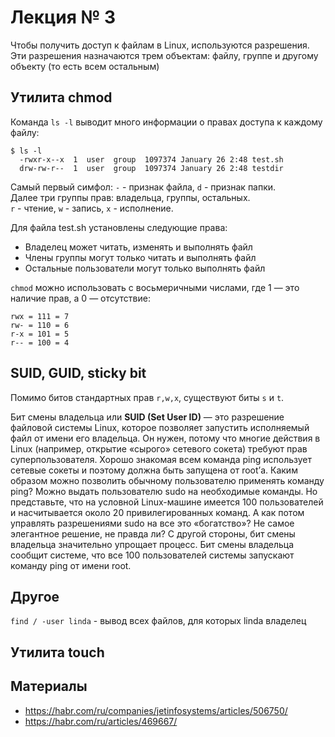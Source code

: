 # Лекция № 3

Чтобы получить доступ к файлам в Linux, используются разрешения. Эти разрешения назначаются трем объектам: файлу, группе и другому объекту (то есть всем остальным)

## Утилита chmod

Команда `ls -l` выводит много информации о правах доступа к каждому файлу:

```
$ ls -l
  -rwxr-x--x  1  user  group  1097374 January 26 2:48 test.sh
  drw-rw-r--  1  user  group  1097374 January 26 2:48 testdir
```

Самый первый симфол: `-` - признак файла, `d` - признак папки.  
Далее три группы прав: владельца, группы, остальных.  
`r` - чтение, `w` - запись, `x` - исполнение.

Для файла test.sh установлены следующие права:
- Владелец может читать, изменять и выполнять файл
- Члены группы могут только читать и выполнять файл
- Остальные пользователи могут только выполнять файл
  
`chmod` можно использовать с восьмеричными числами, где 1 — это наличие прав, а 0 — отсутствие:

```
rwx = 111 = 7
rw- = 110 = 6
r-x = 101 = 5
r-- = 100 = 4
```

## SUID, GUID, sticky bit

Помимо битов стандартных прав `r,w,x`, существуют биты `s` и `t`.

Бит смены владельца или **SUID (Set User ID)** — это разрешение файловой системы Linux, которое позволяет запустить исполняемый файл от имени его владельца. Он нужен, потому что многие действия в Linux (например, открытие «сырого» сетевого сокета) требуют прав суперпользователя. Хорошо знакомая всем команда ping использует сетевые сокеты и поэтому должна быть запущена от root’а. Каким образом можно позволить обычному пользователю применять команду ping? Можно выдать пользователю sudo на необходимые команды. Но представьте, что на условной Linux-машине имеется 100 пользователей и насчитывается около 20 привилегированных команд. А как потом управлять разрешениями sudo на все это «богатство»? Не самое элегантное решение, не правда ли? С другой стороны, бит смены владельца значительно упрощает процесс. Бит смены владельца сообщит системе, что все 100 пользователей системы запускают команду ping от имени root.

## Другое

`find / -user linda` - вывод всех файлов, для которых linda владелец

## Утилита touch

## Материалы

- https://habr.com/ru/companies/jetinfosystems/articles/506750/
- https://habr.com/ru/articles/469667/

